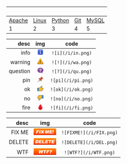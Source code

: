 
&nbsp; | &nbsp; | &nbsp; | &nbsp; | &nbsp;
------ | ----- | ----- | ----- | ----- 
[Apache](apache) | [Linux](linux) | [Python](python) | [Git](git) | [MySQL](mysql)
1 | 2 | 3 | 4 | 5

desc    |  img  | code 
 ---:    | :---: | :---:
info     | ![i](/i/in.png) | `![i](/i/in.png)`
warning  | ![!](/i/wa.png) | `![!](/i/wa.png)`
question | ![?](/i/qu.png) | `![?](/i/qu.png)`
pin      | ![pi](/i/pi.png) | `![pi](/i/pi.png)`
ok       | ![ok](/i/ok.png) | `![ok](/i/ok.png)`
no       | ![no](/i/no.png) | `![no](/i/no.png)`
fire     | ![fi](/i/fi.png) | `![fi](/i/fi.png)`


 desc    |  img  | code 
 ---:    | :---: | :---:
FIX ME   | ![!](/i/FIX.png) | `![FIXME!](/i/FIX.png)`
DELETE   | ![i](/i/DEL.png) | `![DELETE](/i/DEL.png)`
WTF      | ![?](/i/WTF.png) | `![WTF?](/i/WTF.png)`
